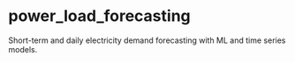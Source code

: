 # power_load_forecasting
Short-term and daily electricity demand forecasting with ML and time series models.
